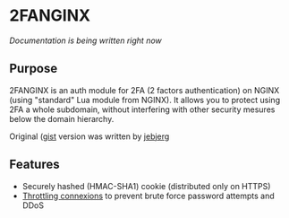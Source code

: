 # 2FANGINX

*Documentation is being written right now*

## Purpose

2FANGINX is an auth module for 2FA (2 factors authentication) on NGINX (using "standard" Lua module from NGINX). It allows you to protect using 2FA a whole subdomain, without interfering with other security mesures below the domain hierarchy.

Original ([gist](https://gist.github.com/jebjerg/d1c4a23057d5f35a8157) version was written by [jebjerg](http://github.com/jebjerg)




## Features

* Securely hashed (HMAC-SHA1) cookie (distributed only on HTTPS)
* [Throttling connexions](https://github.com/throttled/throttled) to prevent brute force password attempts and DDoS
